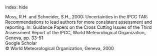index: hide

<div class="Citation">

  <div class="Citation-body">
    <div class="Citation-text">Moss, R.H. and Schneider, S.H., 2000: Uncertainties in the IPCC TAR: Recommendations to lead authors for more consistent assessment and reporting. In: Guidance Papers on the Cross Cutting Issues of the Third Assessment Report of the IPCC, World Meteorological Organization, Geneva, pp. 33-51</div>
    <div class="Citation-links">
      <div class="CitationLink" data-href="https://scholar.google.com/scholar?q=Uncertainties+in+the+IPCC+TAR%3A+Recommendations+to+lead+authors+for+more+consistent+assessment+and+reporting.+In%3A+Guidance+Papers+on+the+Cross+Cutting+Issues+of+the+Third+Assessment+Report+of+the+IPCC">
        <div class="CitationLink-icon CitationLink-Scholar"></div>
        <div class="CitationLink-text">Google Scholar</div>
      </div>
    </div>
  </div>
</div>


<div class="Citation-copy">
&copy; World Meteorological Organization, Geneva, 2000
</div>